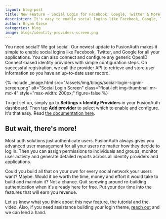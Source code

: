 ```yaml
---
layout: blog-post
title: New Feature - Social Login for Facebook, Google, Twitter & More
description: It's easy to enable social logins like Facebook, Google, Twitter and OpenID Connect with FusionAuth.
author: Bryan Giese
categories: blog
image: blogs/identity-providers-screen.png
---
```


You need social? We got social. Our newest update to FusionAuth makes it simple to enable social logins like Facebook, Twitter, and Google for all your applications. You can also connect and configure any generic OpenID Connect-based identity providers with simple configuration steps. On successful registration, we call the provider API to retrieve and store user information so you have an up-to-date user record.
<!--more-->

{% include _image.html src="/assets/img/blogs/social-login-signin-screen.png" alt="Social Login Screen" class="float-left img-thumbnail mr-md-4" style="max-width: 200px;" figure=false %}

To get set up, simply go to **Settings > Identity Providers** in your FusionAuth dashboard. Then tap **Add provider** to select which to enable and configure. It's that easy. Read [the documentation here](/docs/v1/tech/identity-providers/).

## But wait, there's more!

Most auth solutions just authenticate users. FusionAuth always gives you advanced user management for all your users no matter how they decide to log in. Then you can assign permissions to individuals and groups, monitor user activity and generate detailed reports across all identity providers and applications.

Could you build all that on your own for every social network your users want? Maybe. Would it be worth the time, money and effort it would take to build and maintain it? Not a chance. Quit screwing around re-building authentication when it's already here for free. Put your dev time into the features that will earn you revenue.

Let us know what you think about this new feature, the tutorial and the video. Also, if you need assistance building your login theme, [reach out](/contact) and we can lend a hand.
